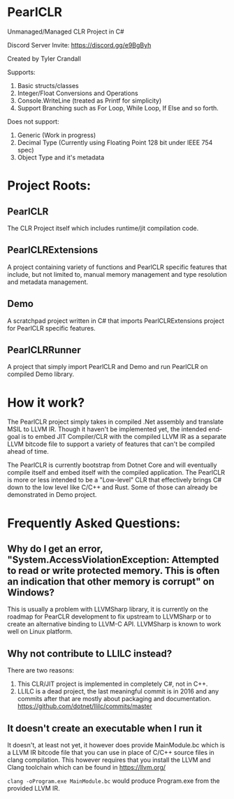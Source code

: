 # PearlCLR
Unmanaged/Managed CLR Project in C#

Discord Server Invite: https://discord.gg/e9BgByh

Created by Tyler Crandall

Supports:

1. Basic structs/classes
2. Integer/Float Conversions and Operations
3. Console.WriteLine (treated as Printf for simplicity)
4. Support Branching such as For Loop, While Loop, If Else and so forth.

Does not support:

1. Generic (Work in progress)
2. Decimal Type (Currently using Floating Point 128 bit under IEEE 754 spec)
3. Object Type and it's metadata

# Project Roots:

## PearlCLR

The CLR Project itself which includes runtime/jit compilation code.

## PearlCLRExtensions

A project containing variety of functions and PearlCLR specific features that include, but not limited to, manual memory management and
type resolution and metadata management.

## Demo

A scratchpad project written in C# that imports PearlCLRExtensions project for PearlCLR specific features.

## PearlCLRRunner

A project that simply import PearlCLR and Demo and run PearlCLR on compiled Demo library.

# How it work?

The PearlCLR project simply takes in compiled .Net assembly and translate MSIL to LLVM IR. Though it haven't be implemented yet, the intended end-goal is to embed JIT Compiler/CLR with the compiled LLVM IR as a separate LLVM bitcode file to support a variety of features that can't be compiled ahead of time.

The PearlCLR is currently bootstrap from Dotnet Core and will eventually compile itself and embed itself with the compiled application. The PearlCLR is more or less intended to be a "Low-level" CLR that effectively brings C# down to the low level like C/C++ and Rust. Some of those can already be demonstrated in Demo project.

# Frequently Asked Questions:

## Why do I get an error, "System.AccessViolationException: Attempted to read or write protected memory. This is often an indication that other memory is corrupt" on Windows?

This is usually a problem with LLVMSharp library, it is currently on the roadmap for PearCLR development to fix upstream to LLVMSharp or to create an alternative binding to LLVM-C API. LLVMSharp is known to work well on Linux platform.

## Why not contribute to LLILC instead?

There are two reasons:

1. This CLR/JIT project is implemented in completely C#, not in C++.
2. LLILC is a dead project, the last meaningful commit is in 2016 and any commits after that are mostly about packaging and documentation. https://github.com/dotnet/llilc/commits/master

## It doesn't create an executable when I run it

It doesn't, at least not yet, it however does provide MainModule.bc which is a LLVM IR bitcode file that you can use in place of C/C++ source files in clang compilation. This however requires that you install the LLVM and Clang toolchain which can be found in https://llvm.org/

`clang -oProgram.exe MainModule.bc` would produce Program.exe from the provided LLVM IR.
